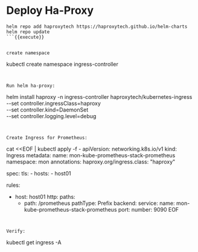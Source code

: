 
# Deploy Ha-Proxy


``` 
helm repo add haproxytech https://haproxytech.github.io/helm-charts
helm repo update
```{{execute}}


create namespace
``` 
kubectl create namespace ingress-controller
```{{execute}}


Run helm ha-proxy:
``` 
helm install haproxy -n ingress-controller haproxytech/kubernetes-ingress \
   --set controller.ingressClass=haproxy \
   --set controller.kind=DaemonSet \
   --set controller.logging.level=debug
```{{execute}}
   

Create Ingress for Prometheus:

``` 
cat <<EOF | kubectl apply -f -
apiVersion: networking.k8s.io/v1
kind: Ingress
metadata:
  name: mon-kube-prometheus-stack-prometheus
  namespace: mon
  annotations:
    haproxy.org/ingress.class: "haproxy"


spec:
  tls:
    - hosts:
        - host01

  rules:
  - host: host01
    http:
      paths:
      - path: /prometheus
        pathType: Prefix
        backend:
          service:
            name: mon-kube-prometheus-stack-prometheus
            port:
              number: 9090
EOF
```{{execute}}


Verify:
``` 
kubectl get ingress -A
```{{execute}}